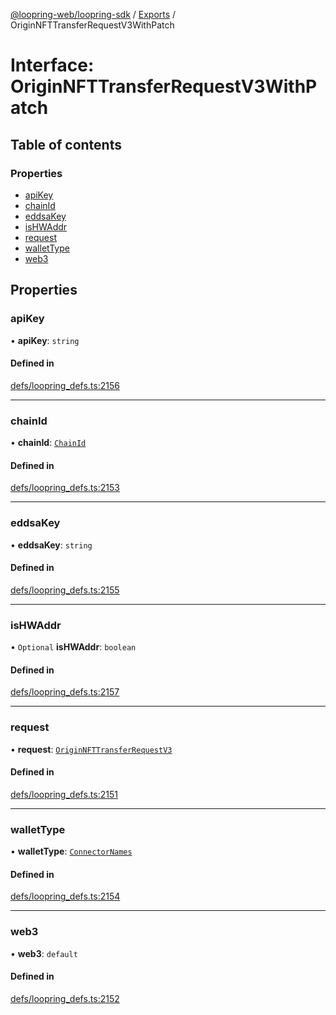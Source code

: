 [@loopring-web/loopring-sdk](../README.md) / [Exports](../modules.md) / OriginNFTTransferRequestV3WithPatch

# Interface: OriginNFTTransferRequestV3WithPatch

## Table of contents

### Properties

- [apiKey](OriginNFTTransferRequestV3WithPatch.md#apikey)
- [chainId](OriginNFTTransferRequestV3WithPatch.md#chainid)
- [eddsaKey](OriginNFTTransferRequestV3WithPatch.md#eddsakey)
- [isHWAddr](OriginNFTTransferRequestV3WithPatch.md#ishwaddr)
- [request](OriginNFTTransferRequestV3WithPatch.md#request)
- [walletType](OriginNFTTransferRequestV3WithPatch.md#wallettype)
- [web3](OriginNFTTransferRequestV3WithPatch.md#web3)

## Properties

### apiKey

• **apiKey**: `string`

#### Defined in

[defs/loopring_defs.ts:2156](https://github.com/Loopring/loopring_sdk/blob/2ea32ee/src/defs/loopring_defs.ts#L2156)

___

### chainId

• **chainId**: [`ChainId`](../enums/ChainId.md)

#### Defined in

[defs/loopring_defs.ts:2153](https://github.com/Loopring/loopring_sdk/blob/2ea32ee/src/defs/loopring_defs.ts#L2153)

___

### eddsaKey

• **eddsaKey**: `string`

#### Defined in

[defs/loopring_defs.ts:2155](https://github.com/Loopring/loopring_sdk/blob/2ea32ee/src/defs/loopring_defs.ts#L2155)

___

### isHWAddr

• `Optional` **isHWAddr**: `boolean`

#### Defined in

[defs/loopring_defs.ts:2157](https://github.com/Loopring/loopring_sdk/blob/2ea32ee/src/defs/loopring_defs.ts#L2157)

___

### request

• **request**: [`OriginNFTTransferRequestV3`](OriginNFTTransferRequestV3.md)

#### Defined in

[defs/loopring_defs.ts:2151](https://github.com/Loopring/loopring_sdk/blob/2ea32ee/src/defs/loopring_defs.ts#L2151)

___

### walletType

• **walletType**: [`ConnectorNames`](../enums/ConnectorNames.md)

#### Defined in

[defs/loopring_defs.ts:2154](https://github.com/Loopring/loopring_sdk/blob/2ea32ee/src/defs/loopring_defs.ts#L2154)

___

### web3

• **web3**: `default`

#### Defined in

[defs/loopring_defs.ts:2152](https://github.com/Loopring/loopring_sdk/blob/2ea32ee/src/defs/loopring_defs.ts#L2152)
